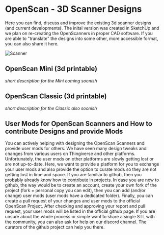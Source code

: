 # OpenScan - 3D Scanner Designs

Here you can find, discuss and improve the existing 3d scanner designs (and current developments). The inital version was created in SketchUp and we plan on re-creating the OpenScanners in proper CAD software. If you are able to "translate" the designs into some other, more accessible format, you can also share it here.

![Scanner](https://user-images.githubusercontent.com/57842400/169291865-c63c1d08-4fa7-456f-bc4e-53b7bae7521c.jpg)

## OpenScan Mini (3d printable)
*short description for the Mini coming soonish*

## OpenScan Classic (3d printable)
*short description for the Classic also soonish*

## User Mods for OpenScan Scanners and How to contribute Designs and provide  Mods

You can actively helping with designing the OpenScan Scanners and provide user mods for others. We have seen many design tweaks and changes from various users on Thingiverse and other platforms. Unfortunately, the user mods on other platforms are slowly getting lost or are not up-to-date. Here, we want to provide a platform for you to exchange your user mods and also provide the option to curate mods so they are not getting lost in time and space. 
If you are familiar to github, then you probably already know how to contribute in projects. In case you are new to github, the way would be to create an account, create your own fork of the project (fork = personal copy you can edit), then you can add (and/or change) user mods (user mods have a dedicated folder). Finally, you can create a pull request of your changes and user mods to the official OpenScan Project. After checking and approving your report and pull request, your user mods will be listed in the official github page. 
If you are unsure about the whole process or simple want to share a single STL with the community, you can also ask for help on our discord channel. The curators of the github project can help you there.
